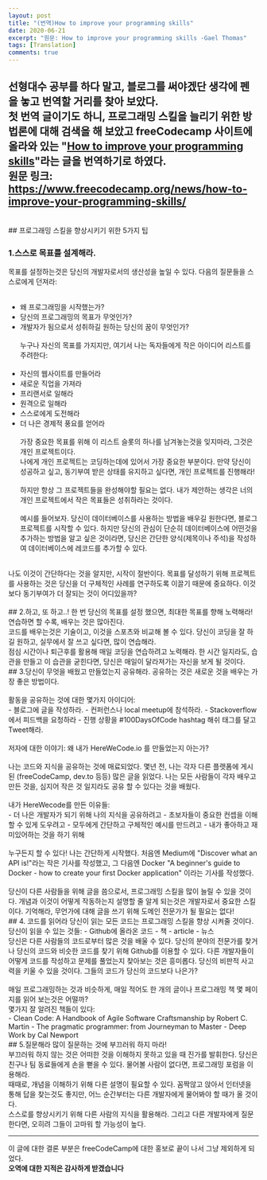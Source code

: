 ```yaml
---
layout: post
title: "(번역)How to improve your programming skills"
date: 2020-06-21
excerpt: "원문: How to improve your programming skills -Gael Thomas"
tags: [Translation]
comments: true
---
```


 선형대수 공부를 하다 말고, 블로그를 써야겠단 생각에 펜을 놓고 번역할 거리를 찾아 보았다.<br>
첫 번역 글이기도 하니, 프로그래밍 스킬을 늘리기 위한 방법론에 대해 검색을 해 보았고
freeCodecamp 사이트에 올라와 있는 "[How to improve your programming skills](https://www.freecodecamp.org/news/how-to-improve-your-programming-skills/)"라는 글을 번역하기로 하였다.<br>
원문 링크: <https://www.freecodecamp.org/news/how-to-improve-your-programming-skills/>
<br>
---
<br>
## 프로그래밍 스킬을 향상시키기 위한 5가지 팁 <br>

### 1.스스로 목표를 설계해라.
목표를 설정하는것은 당신의 개발자로서의 생산성을 높일 수 있다.
다음의 질문들을 스스로에게 던져라: <br> <br>
 - 왜 프로그래밍을 시작했는가?
 - 당신의 프로그래밍의 목표가 무엇인가?
 - 개발자가 됨으로서 성취하길 원하는 당신의 꿈이 무엇인가? <br> <br>
누구나 자신의 목표를 가지지만, 여기서 나는 독자들에게 작은 아이디어 리스트를 주려한다: <br> <br>
 - 자신의 웹사이트를 만들어라
 - 새로운 직업을 가져라
 - 프리랜서로 일해라
 - 원격으로 일해라
 - 스스로에게 도전해라
 - 더 나은 경제적 풍요를 얻어라 <br><br>
가장 중요한 목표를 위해 이 리스트 슬롯의 하나를 남겨놓는것을 잊지마라, 그것은 개인 프로젝트이다. <br>
나에게 개인 프로젝트는 코딩하는데에 있어서 가장 중요한 부분이다. 만약 당신이 성공하고 싶고,
동기부여 받은 상태를 유지하고 싶다면, 개인 프로젝트를 진행해라!
<br><br>
하지만 항상 그 프로젝트들을 완성해야할 필요는 없다. 내가 제안하는 생각은 너의 개인 프로젝트에서
작은 목표들은 성취하라는 것이다.
<br><br>
예시를 들어보자. 당신이 데이터베이스를 사용하는 방법을 배우길 원한다면, 블로그 프로젝트를 시작할 수 있다. 하지만 당신의 관심이 단순히 데이터베이스에 어떤것을 추가하는 방법을 알고 싶은 것이라면, 당신은 간단한 양식(제목이나 주석)을 작성하여 데이터베이스에 레코드를 추가할 수 있다.
<br>
나도 이것이 간단하다는 것을 알지만, 시작이 절반이다. 목표를 달성하기 위해 프로젝트를 사용하는 것은 당신을 더 구체적인 사례를 연구하도록 이끌기 때문에 중요하다. 이것보다 동기부여가 더 잘되는 것이 어디있을까?
<br> <br>
## 2.하고, 또 하고..!
한 번 당신의 목표를 설정 했으면, 최대한 목표를 향해 노력해라! 연습하면 할 수록, 배우는 것은 많아진다.<br>
코드를 배우는것은 기술이고, 이것을 스포츠와 비교해 볼 수 있다. 당신이 코딩을 잘 하길 원하고, 실무에서 잘 쓰고 싶다면, 많이 연습해라.<br> 점심 시간이나 퇴근후를 활용해 매일 코딩을 연습하려고 노력해라. 한 시간 일지라도, 습관을 만들고 이 습관을 굳힌다면, 당신은 매일이 달라져가는 자신을 보게 될 것이다.
<br>
## 3.당신이 무엇을 배웠고 만들었는지 공유해라.
공유하는 것은 새로운 것을 배우는 가장 좋은 방법이다.
<br> <br>
활동을 공유하는 것에 대한 몇가지 아이디어: <br>
 - 블로그에 글을 작성하라.
 - 컨퍼런스나 local meetup에 참석하라.
 - Stackoverflow에서 피드백을 요청하라
 - 진행 상황을 #100DaysOfCode hashtag 해쉬 태그를 달고 Tweet해라.
<br> <br>
저자에 대한 이야기: 왜 내가 HereWeCode.io 를 만들었는지 아는가?
<br> <br>
나는 코드와 지식을 공유하는 것에 매료되었다. 몇년 전, 나는 각자 다른 플랫폼에 게시 된 (freeCodeCamp, dev.to 등등) 많은 글을 읽었다. 나는 모든 사람들이 각자 배우고 만든 것을, 심지어 작은 것 일지라도 공유 할 수 있다는 것을 배웠다.
<br><br>
내가 HereWecode를 만든 이유들:<br>
 - 더 나은 개발자가 되기 위해 나의 지식을 공유하려고
 - 초보자들이 중요한 컨셉을 이해할 수 있게 도우려고
 - 모두에게 간단하고 구체적인 예시를 만드려고
 - 내가 좋아하고 재미있어하는 것을 하기 위해
<br><br>
누구든지 할 수 있다! 나는 간단하게 시작했다. 처음엔 Medium에 "Discover what an API is!"라는 작은 기사를 작성했고, 그 다음엔 Docker "A beginner's guide to Docker - how to create your first Docker application" 이라는 기사를 작성했다.
<br><br>
당신이 다른 사람들을 위해 글을 씀으로서, 프로그래밍 스킬을 많이 늘릴 수 있을 것이다. 개념과 이것이 어떻게 작동하는지 설명할 줄 알게 되는것은 개발자로서 중요한 스킬이다. 기억해라, 무언가에 대해 글을 쓰기 위해 도메인 전문가가 될 필요는 없다!
<br>
## 4. 코드를 읽어라
당신이 읽는 모든 코드는 프로그래밍 스킬을 향상 시켜줄 것이다.
<br>
당신이 읽을 수 있는 것들:
 - Github에 올라온 코드
 - 책
 - article
 - 뉴스
<br>
당신은 다른 사람들의 코드로부터 많은 것을 배울 수 있다. 당신의 분야의 전문가를 찾거나 당신의 코드와 비슷한 코드를 찾기 위해 Github를 이용할 수 있다. 다른 개발자들이 어떻게 코드를 작성하고 문제를 풀었는지 찾아보는 것은 흥미롭다. 당신의 비판적 사고력을 키울 수 있을 것이다. 그들의 코드가 당신의 코드보다 나은가?
<br> <br>
매일 프로그래밍하는 것과 비슷하게, 매일 적어도 한 개의 글이나 프로그래밍 책 몇 페이지를 읽어 보는것은 어떨까?
<br>
몇가지 잘 알려진 책들이 있다: <br>
 - Clean Code: A Handbook of Agile Software Craftsmanship by Robert C. Martin
 - The pragmatic programmer: from Journeyman to Master
 - Deep Work by Cal Newport
<br>
## 5.질문해라
많이 질문하는 것에 부끄러워 하지 마라!
<br>
부끄러워 하지 않는 것은 어떠한 것을 이해하지 못하고 있을 때 진가를 발휘한다. 당신은 친구나 팀 동료들에게 손을 뻗을 수 있다. 물어볼 사람이 없다면, 프로그래밍 포럼을 이용해라.
<br>
때때로, 개념을 이해하기 위해 다른 설명이 필요할 수 있다. 꼼짝않고 앉아서 인터넷을 통해 답을 찾는것도 좋지만, 어느 순간부터는 다른 개발자에게 물어봐야 할 때가 올 것이다.
<br>
스스로를 향상시키기 위해 다른 사람의 지식을 활용해라. 그리고 다른 개발자에게 질문한다면, 오히려 그들이 고마워 할 가능성이 높다.

---
이 글에 대한 결론 부분은 freeCodeCamp에 대한 홍보로 끝이 나서 그냥 제외하게 되었다.<br>
**오역에 대한 지적은 감사하게 받겠습니다**
